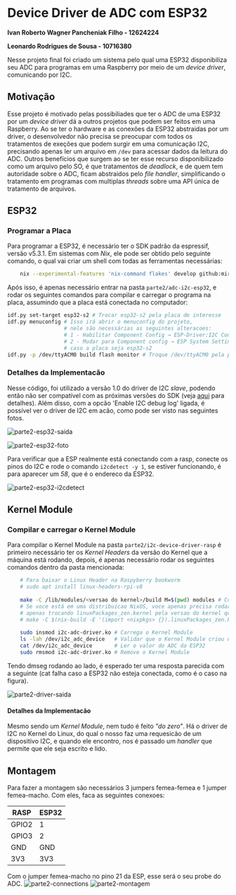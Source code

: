 # Device Driver de ADC com ESP32
**Ivan Roberto Wagner Pancheniak Filho - 12624224**

**Leonardo Rodrigues de Sousa - 10716380**

Nesse projeto final foi criado um sistema pelo qual uma ESP32 disponibiliza seu ADC para programas em uma Raspberry 
por meio de um _device driver_, comunicando por I2C.

## Motivação

Esse projeto é motivado pelas possibiliades que ter o ADC de uma ESP32 por um _device driver_ dá a outros projetos que podem ser feitos
em uma Raspberry. Ao se ter o hardware e as conexões da ESP32 abstraidas por um driver, o desenvolvedor não precisa se preocupar com todos
os tratamentos de exeções que podem surgir em uma comunicação I2C, precisando apenas ler um arquivo em `/dev` para acessar dados da
leitura do ADC.
Outros benefícios que surgem ao se ter esse recurso disponibilizado como um arquivo pelo SO, é que tratamentos de _deadlock_, e de quem tem
autoridade sobre o ADC, ficam abstraidos pelo _file handler_, simplificando o tratamento em programas com multiplas _threads_ sobre uma
API única de tratamento de arquivos.

## ESP32

### Programar a Placa

Para programar a ESP32, é necessário ter o SDK padrão da espressif, versão v5.3.1.
Em sistemas com _Nix_, ele pode ser obtido pelo seguinte comando, o qual vai criar um shell com todas as ferramentas necessárias:

```sh
    nix --experimental-features 'nix-command flakes' develop github:mirrexagon/nixpkgs-esp-dev#esp-idf-full -c $SHELL
```

Após isso, é apenas necessário entrar na pasta `parte2/adc-i2c-esp32`, e rodar os seguintes comandos para compilar e carregar o
programa na placa, assumindo que a placa está conectada no computador:

```sh
idf.py set-target esp32-s2 # Trocar esp32-s2 pela placa de interesse
idf.py menuconfig # Isso irá abrir o menuconfig do projeto,
                  # nele são necessárias as seguintes alteracoes:
                  # 1 - Habilitar Component Config → ESP-Driver:I2C Configurations → Enable I2C debug log
                  # 2 - Mudar para Component config → ESP System Settings → Channel for console output → USB CDC
                  # caso a placa seja esp32-s2
idf.py -p /dev/ttyACM0 build flash monitor # Troque /dev/ttyACM0 pela porta em que se encontra a placa
```
### Detalhes da Implementacão

Nesse código, foi utilizado a versão 1.0 do driver de I2C _slave_, podendo então não ser compatível com as próximas versões do SDK 
(veja [aqui](pictures/https://docs.espressif.com/projects/esp-idf/en/latest/esp32/api-reference/peripherals/i2c.html#i2c-clock-configuration) para
detalhes). Além disso, com a opcão 'Enable I2C debug log' ligada, é possível ver o driver de I2C em acão, como pode ser visto nas 
seguintes fotos.

![parte2-esp32-saida](pictures/parte2-esp32-saida.png)

![parte2-esp32-foto](pictures/parte2-esp32-foto.png)

Para verificar que a ESP realmente está conectando com a rasp, conecte os pinos do I2C e rode o comando `i2cdetect -y 1`, se estiver
funcionando, é para aparecer um _58_, que é o endereco da ESP32.

![parte2-esp32-i2cdetect](pictures/parte2-esp32-i2cdetect.png)

## Kernel Module

### Compilar e carregar o Kernel Module

Para compilar o Kernel Module na pasta `parte2/i2c-device-driver-rasp` é primeiro necessário ter os _Kernel Headers_ da versão do Kernel
que a máquina está rodando, depois, é apenas necessário rodar os seguintes comandos dentro da pasta mencionada:

```sh
    # Para baixar o Linux Header na Raspyberry bookworm
    # sudo apt install linux-headers-rpi-v8
    
    make -C /lib/modules/<versao do kernel>/build M=$(pwd) modules # Compila o Kernel Module
    # Se voce está em uma distribuicao NixOS, voce apenas precisa rodar o seguinte comando, idependentemente de ter os Kernel Headers,
    # apenas trocando linuxPackages_zen.kernel pela versao do kernel que voce está usando
    # make -C $(nix-build -E '(import <nixpkgs> {}).linuxPackages_zen.kernel.dev' --no-out-link)/lib/modules/*/build M=$(pwd) modules
   
    sudo insmod i2c-adc-driver.ko # Carrega o Kernel Module
    ls -lah /dev/i2c_adc_device   # Validar que o Kernel Module criou um arquivo para ser interfaceado
    cat /dev/i2c_adc_device       # Ler o valor do ADC da ESP32
    sudo rmsmod i2c-adc-driver.ko # Remove o Kernel Module
```

Tendo dmseg rodando ao lado, é esperado ter uma resposta parecida com a seguinte (cat falha caso a ESP32 não esteja conectada, como é
o caso na figura).

![parte2-driver-saida](pictures/parte2-driver-saida.png)

#### Detalhes da Implementacão

Mesmo sendo um _Kernel Module_, nem tudo é feito _"do zero"_. Há o driver de I2C no Kernel do Linux, do qual o nosso faz uma requesicão 
de um dispositivo I2C, e quando ele encontro, nos é passado um _handler_ que permite que ele seja escrito e lido.

## Montagem

Para fazer a montagem são necessários 3 jumpers femea-femea e 1 jumper femea-macho.
Com eles, faca as seguintes conexoes:

| RASP | ESP32 |
|------|-------|
|GPIO2 | 1     |  
|GPIO3 | 2     | 
|GND   | GND   |  
|3V3   | 3V3   | 

Com o jumper femea-macho no pino 21 da ESP, esse será o seu probe do ADC.
![parte2-connections](pictures/parte2-connections.png)
![parte2-montagem](pictures/parte2-montagem.jpg)
